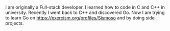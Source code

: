 I am originally a Full-stack developer.
I learned how to code in C and C++ in university.
Recently I went back to C++ and discovered Go.
Now I am trying to learn Go on https://exercism.org/profiles/Sismoso and by doing side projects.
